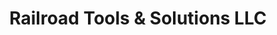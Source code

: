 ---
title: "Railroad Tools & Solutions LLC"
url: /cincinnati/railroad-tools-and-solutions-llc/
shop: hardware
---